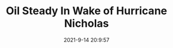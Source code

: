 ---
"title": "Oil Steady In Wake of Hurricane Nicholas"
"date": "2021-9-14 20:9:57"
"feed_name": "RIGZONE"
"feed_website": "http://www.rigzone.com/"
"feed_rss": "http://www.rigzone.com/news/rss/rigzone_latest.aspx"
"link": "https://www.rigzone.com/news/wire/oil_steady_in_wake_of_hurricane_nicholas-14-sep-2021-166434-article/?rss=true"
"file": "_posts/2021-1-1-6b8a5097e5e8c6667957ede98e352ed71d4a6091.md"
"accident": "1"
"drilling": "0"
"dead": "0"
"injured": "0"
---